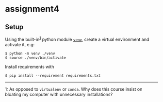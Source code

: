 # assignment4

## Setup

Using the built-in<sup>[1](#bloat)</sup> python module
[`venv`](https://docs.python.org/3/library/venv.html), create a virtual
environment and activate it, e.g:
```
$ python -m venv ./venv
$ source ./venv/bin/activate
```
Install requirements with
```
$ pip install --requirement requirements.txt
```

---

<a name="bloat">1</a>: As opposed to `virtualenv` or `conda`. Why does this course insist on
bloating my computer with unnecessary installations?
